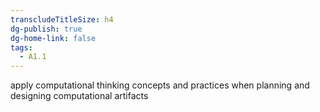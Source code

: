 ```yaml
---
transcludeTitleSize: h4
dg-publish: true
dg-home-link: false
tags:
  - A1.1
---
```

apply computational thinking concepts and practices when planning and designing computational artifacts